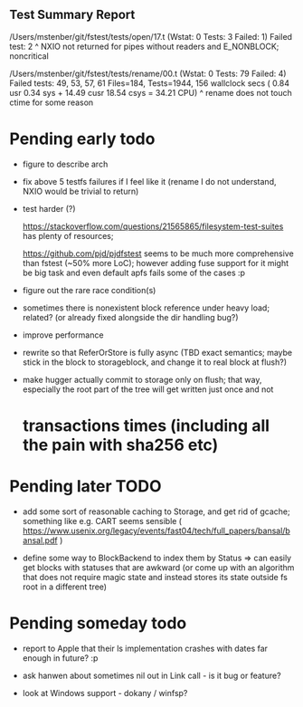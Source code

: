 Test Summary Report
-------------------

/Users/mstenber/git/fstest/tests/open/17.t    (Wstat: 0 Tests: 3 Failed: 1)
  Failed test:  2
^ NXIO not returned for pipes without readers and E_NONBLOCK; noncritical

/Users/mstenber/git/fstest/tests/rename/00.t  (Wstat: 0 Tests: 79 Failed: 4)
  Failed tests:  49, 53, 57, 61
Files=184, Tests=1944, 156 wallclock secs ( 0.84 usr  0.34 sys + 14.49 cusr 18.54 csys = 34.21 CPU)
^ rename does not touch ctime for some reason

# Pending early todo #

* figure to describe arch

* fix above 5 testfs failures if I feel like it (rename I do not
  understand, NXIO would be trivial to return)

* test harder (?)

  https://stackoverflow.com/questions/21565865/filesystem-test-suites has
  plenty of resources;

  https://github.com/pjd/pjdfstest seems to be much more comprehensive than
  fstest (~50% more LoC); however adding fuse support for it might be big
  task and even default apfs fails some of the cases :p

* figure out the rare race condition(s)

 * sometimes there is nonexistent block reference under heavy load;
 related? (or already fixed alongside the dir handling bug?)

* improve performance

 * rewrite so that ReferOrStore is fully async (TBD exact semantics; maybe
   stick in the block to storageblock, and change it to real block at
   flush?)

 * make hugger actually commit to storage only on flush; that way,
   especially the root part of the tree will get written just once and not
   # transactions times (including all the pain with sha256 etc)

# Pending later TODO #

* add some sort of reasonable caching to Storage, and get rid of gcache;
  something like e.g. CART seems sensible (
  https://www.usenix.org/legacy/events/fast04/tech/full_papers/bansal/bansal.pdf
  )

* define some way to BlockBackend to index them by Status => can easily get
  blocks with statuses that are awkward (or come up with an algorithm that
  does not require magic state and instead stores its state outside fs root
  in a different tree)

# Pending someday todo #

* report to Apple that their ls implementation crashes with dates far
  enough in future? :p

* ask hanwen about sometimes nil out in Link call - is it bug or feature?

* look at Windows support - dokany / winfsp?
